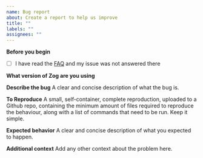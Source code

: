 ```yaml
---
name: Bug report
about: Create a report to help us improve
title: ""
labels: ""
assignees: ""
---
```


**Before you begin**

- [ ] I have read the [FAQ](https://zog.dev/faq) and my issue was not answered there

**What version of Zog are you using**

**Describe the bug**
A clear and concise description of what the bug is.

**To Reproduce**
A small, self-container, complete reproduction, uploaded to a Github repo, containing the minimum amount of files required to reproduce the behaviour, along with a list of commands that need to be run. Keep it simple.

**Expected behavior**
A clear and concise description of what you expected to happen.

**Additional context**
Add any other context about the problem here.
